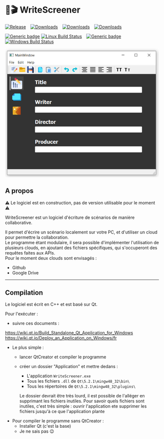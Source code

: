 # 📝🎬 WriteScreener

[![Release](https://img.shields.io/github/v/release/AlexisSonolet/WriteScreener?include_prereleases)](https://shields.io/) &ensp;
[![Downloads](https://img.shields.io/github/downloads/AlexisSonolet/WriteScreener/total)](https://shields.io/) &ensp;
[![Downloads](https://img.shields.io/github/issues-raw/AlexisSonolet/WriteScreener)](https://shields.io/) &ensp;
[![Downloads](https://img.shields.io/github/issues-closed-raw/AlexisSonolet/WriteScreener)](https://shields.io/)


[![Generic badge](https://img.shields.io/badge/Linux-blue.svg)](https://shields.io/) [![Linux Build Status](https://travis-ci.com/AlexisSonolet/WriteScreener.svg?branch=master)](https://travis-ci.com/AlexisSonolet/WriteScreener) &ensp;
[![Generic badge](https://img.shields.io/badge/Windows-blue.svg)](https://shields.io/) [![Windows Build Status](https://img.shields.io/badge/build-passing-vert.svg)](https://shields.io/)


<div style="text-align:center"><img src="ressources/images/examples/Capture_2.PNG" /></div>

## A propos

⚠️ Le logiciel est en construction, pas de version utilisable pour le moment ⚠️

WriteScreener est un logiciel d'écriture de scénarios de manière collaborative.

Il permet d'écrire un scénario localement sur votre PC, et d'utiliser un cloud pour permettre la collaboration.\
Le programme étant modulaire, il sera possible d'implémenter l'utilisation de plusieurs clouds, en ajoutant des fichiers spécifiques, qui s'occuperont des requêtes faites aux APIs.\
Pour le moment deux clouds sont envisagés :
- Github
- Google Drive

___
## Compilation

Le logiciel est écrit en C++ et est basé sur Qt.

Pour l'exécuter :
- suivre ces documents : 

https://wiki.qt.io/Build_Standalone_Qt_Application_for_Windows \
https://wiki.qt.io/Deploy_an_Application_on_Windows/fr
- Le plus simple :
    - lancer QtCreator et compiler le programme
    - créer un dossier "Application" et mettre dedans :
        - L'application `WriteScreener.exe`
        - Tous les fichiers `.dll` de `Qt\5.2.1\mingw48_32\bin\`
        - Tous les répertoires de `Qt\5.2.1\mingw48_32\plugins\`
        
        Le dossier devrait être très lourd, il est possible de l'alléger en supprimant les fichiers inutiles. Pour savoir quels fichiers sont inutiles, c'est très simple : ouvrir l'application ete supprimer les fichiers jusqu'à ce que l'application plante
- Pour compiler le programme sans QtCreator :
    - Installer Qt (c'est la base)
    - Je ne sais pas 😉
